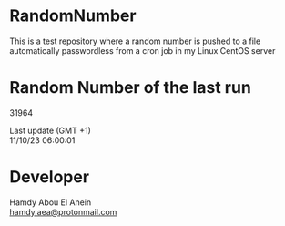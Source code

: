 # RandomNumber    
This is a test repository where a random number is pushed to a file automatically passwordless from a cron job in my Linux CentOS server    
# Random Number of the last run   
31964
      
Last update (GMT +1)    
11/10/23 06:00:01
# Developer    
Hamdy Abou El Anein   
hamdy.aea@protonmail.com
